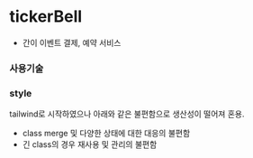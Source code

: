 # tickerBell 
- 간이 이벤트 결제, 예약 서비스

### 사용기술


### style
tailwind로 시작하였으나 아래와 같은 불편함으로 생산성이 떨어져 혼용.
 - class merge 및 다양한 상태에 대한 대응의 불편함
 - 긴 class의 경우 재사용 및 관리의 불편함